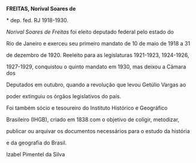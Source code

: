 **FREITAS, Norival Soares de**



\* dep. fed. RJ 1918-1930.



*Norival Soares de Freitas* foi eleito deputado federal pelo estado do

Rio de Janeiro e exerceu seu primeiro mandato de 10 de maio de 1918 a 31

de dezembro de 1920. Reeleito para as legislaturas 1921-1923, 1924-1926,

1927-1929, conquistou o quinto mandato em 1930, mas deixou a Câmara dos

Deputados em outubro, quando a revolução que levou Getúlio Vargas ao

poder extinguiu os órgãos legislativos do país.



Foi também sócio e tesoureiro do Instituto Histórico e Geográfico

Brasileiro (IHGB), criado em 1838 com o objetivo de coligir, metodizar,

publicar ou arquivar os documentos necessários para o estudo da história

e da geografia do Brasil.



Izabel Pimentel da Silva



